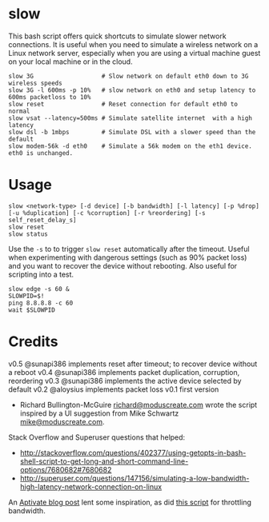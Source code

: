 slow
====

This bash script offers quick shortcuts to simulate slower network connections.  It is useful when you need to simulate a wireless network on a Linux network server, especially when you are using a virtual machine guest on your local machine or in the cloud.

    slow 3G                   # Slow network on default eth0 down to 3G wireless speeds
    slow 3G -l 600ms -p 10%   # slow network on eth0 and setup latency to 600ms packetloss to 10%
    slow reset                # Reset connection for default eth0 to normal
    slow vsat --latency=500ms # Simulate satellite internet  with a high latency
    slow dsl -b 1mbps         # Simulate DSL with a slower speed than the default
    slow modem-56k -d eth0    # Simulate a 56k modem on the eth1 device. eth0 is unchanged.

Usage
=====

    slow <network-type> [-d device] [-b bandwidth] [-l latency] [-p %drop] [-u %duplication] [-c %corruption] [-r %reordering] [-s self_reset_delay_s]
    slow reset
    slow status

Use the `-s` to  to trigger `slow reset` automatically after the timeout. Useful when experimenting with dangerous settings (such as 90% packet loss) and you want to recover the device without rebooting. Also useful for scripting into a test.

    slow edge -s 60 &
    SLOWPID=$!
    ping 8.8.8.8 -c 60
    wait $SLOWPID


Credits
=======
v0.5 @sunapi386 implements reset after timeout; to recover device without a reboot
v0.4 @sunapi386 implements packet duplication, corruption, reordering
v0.3 @sunapi386 implements the active device selected by default
v0.2 @aloysius implements packet loss
v0.1 first version

- Richard Bullington-McGuire <richard@moduscreate.com> wrote the script inspired by a UI suggestion from Mike Schwartz <mike@moduscreate.com>.

Stack Overflow and Superuser questions that helped:
* http://stackoverflow.com/questions/402377/using-getopts-in-bash-shell-script-to-get-long-and-short-command-line-options/7680682#7680682
* http://superuser.com/questions/147156/simulating-a-low-bandwidth-high-latency-network-connection-on-linux

An [Aptivate blog post](http://blog.aptivate.org/2010/01/23/make-sure-your-apps-work-in-the-field/) lent some inspiration, as did [this script](http://atmail.com/kb/2009/throttling-bandwidth/) for throttling bandwidth.

